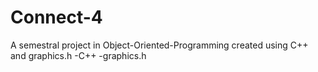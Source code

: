 # Connect-4
A semestral project in Object-Oriented-Programming created using C++ and graphics.h 
-C++
-graphics.h
